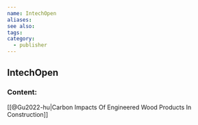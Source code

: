 ```yaml
---
name: IntechOpen
aliases:
see also:
tags:
category:
  - publisher
---
```


## IntechOpen

### Content:
[[@Gu2022-hu|Carbon Impacts Of Engineered Wood Products In Construction]]